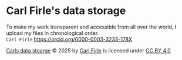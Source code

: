 # Carl Firle's data storage
To make my work transparent and accessible from all over the world, I upload my files in chronological order.<br>
`Carl Firle` <a href="https://orcid.org/0000-0003-3233-178X">https://orcid.org/0000-0003-3233-178X</a>

<a href="https://github.com/Carl-Firle/my-data-storage">Carls data stoarge</a> © 2025 by <a href="https://orcid.org/0000-0003-3233-178X">Carl Firle</a> is licensed under <a href="https://creativecommons.org/licenses/by/4.0/">CC BY 4.0</a><img src="https://mirrors.creativecommons.org/presskit/icons/cc.svg" alt="" style="max-width: 1em;max-height:1em;margin-left: .2em;"><img src="https://mirrors.creativecommons.org/presskit/icons/by.svg" alt="" style="max-width: 1em;max-height:1em;margin-left: .2em;">
